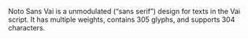 Noto Sans Vai is a unmodulated (“sans serif”) design for texts in the Vai script. It has multiple weights, contains 305 glyphs, and supports 304 characters.